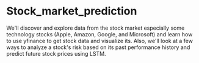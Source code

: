# Stock_market_prediction
We'll discover and explore data from the stock market especially some technology stocks (Apple, Amazon, Google, and Microsoft) and learn how to use yfinance to get stock data and visualize its. Also, we'll look at a few ways to analyze a stock's risk based on its past performance history and predict future stock prices using LSTM.
